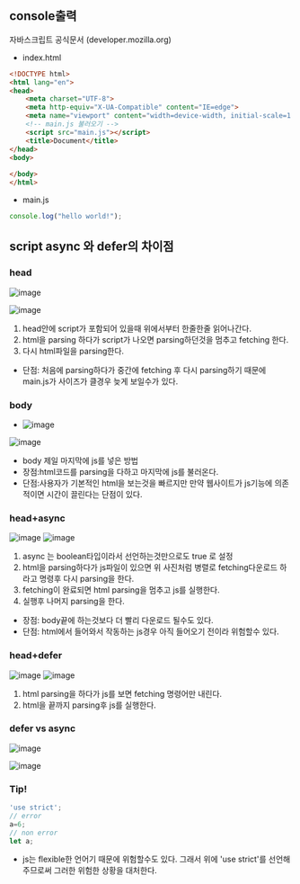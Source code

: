 ## console출력
자바스크립트 공식문서 (developer.mozilla.org)
 - index.html
```html
<!DOCTYPE html>
<html lang="en">
<head>
    <meta charset="UTF-8">
    <meta http-equiv="X-UA-Compatible" content="IE=edge">
    <meta name="viewport" content="width=device-width, initial-scale=1.0">
    <!-- main.js 불러오기 -->
    <script src="main.js"></script> 
    <title>Document</title>
</head>
<body>
    
</body>
</html>
```
 - main.js
``` javascript
console.log("hello world!");
```

## script async 와 defer의 차이점
### head
![image](https://user-images.githubusercontent.com/99310356/235465103-25adfbd8-7655-4a8a-8111-90a0a3c31f72.png)

![image](https://user-images.githubusercontent.com/99310356/235463751-61f400da-792d-4222-95f3-d750472a6a2c.png)
 1. head안에 script가 포함되어 있을때 위에서부터 한줄한줄 읽어나간다.
 2. html을 parsing 하다가 script가 나오면 parsing하던것을 멈추고 fetching 한다.
 3. 다시 html파일을 parsing한다.
 - 단점: 처음에 parsing하다가 중간에 fetching 후 다시 parsing하기 때문에 main.js가 사이즈가 클경우 늦게 보일수가 있다.


### body
- ![image](https://user-images.githubusercontent.com/99310356/235465150-37c06e08-6336-40dc-9a65-9751ba25adcd.png)

![image](https://user-images.githubusercontent.com/99310356/235464798-0403bc80-c8d2-4751-98d5-242a7eacbec3.png)
 - body 제일 마지막에 js를 넣은 방법
 - 장점:html코드를 parsing을 다하고 마지막에 js를 불러온다.
 - 단점:사용자가 기본적인 html을 보는것을 빠르지만 만약 웹사이트가 js기능에 의존적이면 시간이 끌린다는 단점이 있다.

### head+async
![image](https://user-images.githubusercontent.com/99310356/235465536-dd6d54d9-6d94-4061-9935-01f1f12b8f39.png)
![image](https://user-images.githubusercontent.com/99310356/235465573-d4cd7434-3d64-4e02-8222-2bccfb87925b.png)
 1. async 는 boolean타입이라서 선언하는것만으로도 true 로 설정
 2. html을 parsing하다가 js파일이 있으면 위 사진처럼 병렬로 fetching다운로드 하라고 명령후 다시 parsing을 한다.
 3. fetching이 완료되면 html parsing을 멈추고 js를 실행한다.
 4. 실행후 나머지 parsing을 한다.
 - 장점: body끝에 하는것보다 더 빨리 다운로드 될수도 있다.
 - 단점: html에서 들어와서 작동하는 js경우 아직 들어오기 전이라 위험할수 있다.

### head+defer
![image](https://user-images.githubusercontent.com/99310356/235466757-0f74367b-582e-495c-b8f3-f81047f33b31.png)
![image](https://user-images.githubusercontent.com/99310356/235466794-73399950-2d61-42dc-a92f-5c33cba82de5.png)
 1. html parsing을 하다가 js를 보면 fetching 명령어만 내린다.
 2. html을 끝까지 parsing후 js를 실행한다.

### defer vs async
![image](https://user-images.githubusercontent.com/99310356/235467289-37e898ca-abe5-44ab-98e1-45f0dcfc0224.png)

![image](https://user-images.githubusercontent.com/99310356/235467325-186d4132-49bc-412a-b658-02b774a8f8ac.png)

### Tip!
```javascript
'use strict';
// error 
a=6;
// non error
let a;
```

- js는 flexible한 언어기 때문에 위험할수도 있다. 그래서 위에 'use strict'를 선언해주므로써 그러한 위험한 상황을 대처한다.

